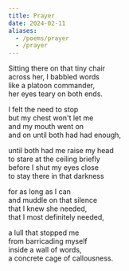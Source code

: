 ```yaml
---
title: Prayer
date: 2024-02-11
aliases:
  - /poems/prayer
  - /prayer
---
```


Sitting there on that tiny chair  
across her, I babbled words  
like a platoon commander,  
her eyes teary on both ends.

I felt the need to stop  
but my chest won't let me  
and my mouth went on  
and on until both had had enough,

until both had me raise my head  
to stare at the ceiling briefly  
before I shut my eyes close  
to stay there in that darkness

for as long as I can  
and muddle on that silence  
that I knew she needed,  
that I most definitely needed,

a lull that stopped me  
from barricading myself  
inside a wall of words,  
a concrete cage of callousness.
